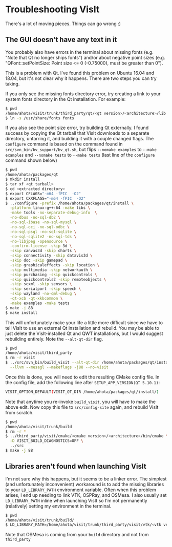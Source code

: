 # Troubleshooting VisIt

There's a lot of moving pieces. Things can go wrong :)

## The GUI doesn't have any text in it

You probably also have errors in the terminal about missing fonts (e.g. "Note that Qt no longer ships fonts")
and/or about negative point sizes (e.g. "QFont::setPointSize: Point size <= 0 (-0.75000), must be greater than 0").

This is a problem with Qt. I've found this problem on Ubuntu 16.04 and 18.04, but it's not clear why it happens.
There are two steps you can try taking.

If you only see the missing fonts directory error, try creating a link to your system fonts directory in the Qt installation.
For example:

```bash
$ pwd
/home/ahota/visit/trunk/third_party/qt/<qt version>/<architecture>/lib
$ ln -s /usr/share/fonts fonts
```

If you also see the point size error, try building Qt externally. I found
success by copying the Qt tarball that VisIt downloads to a separate directory,
untarring it, and building it with a couple changed flags. The `configure`
command is based on the command found in `src/svn_bin/bv_support/bv_qt.sh`, but
flips `--nomake examples` to `--make examples` and `--nomake tests` to `--make
tests` (last line of the `configure` command shown below)

```bash
$ pwd
/home/ahota/packages/qt
$ mkdir install
$ tar xf <qt tarball>
$ cd <extracted directory>
$ export CFLAGS="-m64 -fPIC  -O2"
$ export CXXFLAGS="-m64 -fPIC  -O2"
$ ../configure -prefix /home/ahota/packages/qt/install \
  -platform linux-g++-64 -make libs \
  -make tools -no-separate-debug-info  \
  -no-dbus -no-sql-db2 \
  -no-sql-ibase -no-sql-mysql \
  -no-sql-oci -no-sql-odbc \
  -no-sql-psql -no-sql-sqlite \
  -no-sql-sqlite2 -no-sql-tds \
  -no-libjpeg -opensource \
  -confirm-license -skip 3d \
  -skip canvas3d -skip charts \
  -skip connectivity -skip datavis3d \
  -skip doc -skip gamepad \
  -skip graphicaleffects -skip location \
  -skip multimedia -skip networkauth \
  -skip purchasing -skip quickcontrols \
  -skip quickcontrols2 -skip remoteobjects \
  -skip scxml -skip sensors \
  -skip serialport -skip speech \
  -skip wayland -no-qml-debug \
  -qt-xcb -qt-xkbcommon \
  -make examples -make tests
$ make -j 88
$ make install
```

This will unfortunately make your life a little more difficult since we have to
tell VisIt to use an external Qt installation and rebuild. You may be able to
just delete the VisIt-installed Qt and QWT installations, but I would suggest
rebuilding entirely. Note the `--alt-qt-dir` flag.

```bash
$ pwd
/home/ahota/visit/third_party
$ rm -r visit
$ ../src/svn_bin/build_visit --alt-qt-dir /home/ahota/packages/qt/install --vtk --ospray \
  --llvm --mesagl --makeflags -j88 --no-visit
```

Once this is done, you will need to edit the resulting CMake config file.
In the config file, add the following line after `SETUP_APP_VERSION(QT 5.10.1)`:

```bash
VISIT_OPTION_DEFAULT(VISIT_QT_DIR /home/ahota/packages/qt/install/)
```

Note that anytime you re-invoke `build_visit`, you will have to make the above
edit.  Now copy this file to `src/config-site` again, and rebuild VisIt from
scratch.

```bash
$ pwd
/home/ahota/visit/trunk/build
$ rm -r *
$ ../third_party/visit/cmake/<cmake version>/<architecture>/bin/cmake \
  -D VISIT_BUILD_DIAGNOSTICS=OFF \
  ../src
$ make -j 88
```

## Libraries aren't found when launching VisIt

I'm not sure why this happens, but it seems to be a linker error. The simplest
(and unfortunately inconvenient) workaround is to add the missing libraries to
your `LD_LIBRARY_PATH` environment variable. Often when this problem arises, I
end up needing to link VTK, OSPRay, and OSMesa. I also usually set
`LD_LIBRARY_PATH` inline when launching VisIt so I'm not permanently
(relatively) setting my environment in the terminal.

```bash
$ pwd
/home/ahota/visit/trunk/build/
$ LD_LIBRARY_PATH=/home/ahota/visit/trunk/third_party/visit/vtk/<vtk version>/<architecture>/lib:/home/ahota/visit/trunk/third_party/visit/ospray/<ospray version>/<architecture>/lib:/home/ahota/visit/trunk/build/lib/osmesa/:$LD_LIBRARY_PATH ./bin/visit -o /path/to/dataset
```

Note that OSMesa is coming from your `build` directory and not from `third_party`
